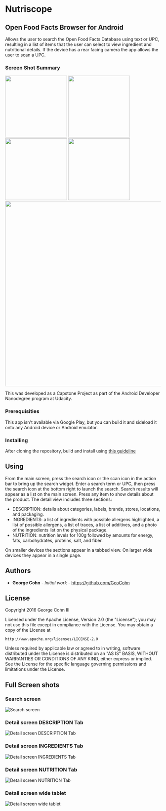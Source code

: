 # Nutriscope

## Open Food Facts Browser for Android

Allows the user to search the Open Food Facts Database using text or UPC, resulting in a list of items that the user can select to view ingredient and nutritional details. If the device has a rear facing camera the app allows the user to scan a UPC.

### Screen Shot Summary
<img src="./screenshots/Screenshot_20160913-101115.png" width="200">
<img src="./screenshots/Screenshot_20160913-101139.png" width="200">
<img src="./screenshots/Screenshot_20160913-101145.png" width="200">
<img src="./screenshots/Screenshot_20160913-101159.png" width="200">
<img src="./screenshots/Screenshot_2016-09-13-16-36-21.png" width="600">

This was developed as a Capstone Project as part of the Android Developer Nanodegree program at Udacity.

### Prerequisities

This app isn't available via Google Play, but you can build it and sideload it onto any Android device or Android emulator.

### Installing

After cloning the repository, build and install using [this guideline](http://developer.android.com/tools/building/building-cmdline.html)

## Using

From the main screen, press the search icon or the scan icon in the action bar to bring up the search widget. Enter a search term or UPC, then press the search icon at the bottom right to launch the search. Search results will appear as a list on the main screen. Press any item to show details about the product. The detail view includes three sections:
- DESCRPTION: details about categories, labels, brands, stores, locations, and packaging.
- INGREDIENTS: a list of ingredients with possible allergens highlighted, a list of possible allergens, a list of traces, a list of additives, and a photo of the ingredients list on the physical package.
- NUTRITION: nutrition levels for 100g followed by amounts for energy, fats, carbohydrates, proteins, salt, and fiber.

On smaller devices the sections appear in a tabbed view. On larger wide devices they appear in a single page.

## Authors

* **George Cohn** - *Initial work* - https://github.com/GeoCohn

## License

Copyright 2016 George Cohn III

Licensed under the Apache License, Version 2.0 (the "License");
you may not use this file except in compliance with the License.
You may obtain a copy of the License at

    http://www.apache.org/licenses/LICENSE-2.0

Unless required by applicable law or agreed to in writing, software
distributed under the License is distributed on an "AS IS" BASIS,
WITHOUT WARRANTIES OR CONDITIONS OF ANY KIND, either express or implied.
See the License for the specific language governing permissions and
limitations under the License.

## Full Screen shots

### Search screen
![Search screen](./screenshots/Screenshot_20160913-101115.png?raw=true)

### Detail screen DESCRIPTION Tab
![Detail screen DESCRIPTION Tab](./screenshots/Screenshot_20160913-101139.png?raw=true)

### Detail screen INGREDIENTS Tab
![Detail screen INGREDIENTS Tab](./screenshots/Screenshot_20160913-101145.png?raw=true)

### Detail screen NUTRITION Tab
![Detail screen NUTRITION Tab](./screenshots/Screenshot_20160913-101159.png?raw=true)

### Detail screen wide tablet
![Detail screen wide tablet](./screenshots/Screenshot_2016-09-13-16-36-21.png?raw=true)

